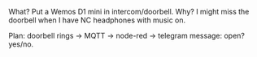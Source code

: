 What? Put a Wemos D1 mini in intercom/doorbell.
Why? I might miss the doorbell when I have NC headphones with music on.

Plan: doorbell rings -> MQTT -> node-red -> telegram message: open? yes/no.
